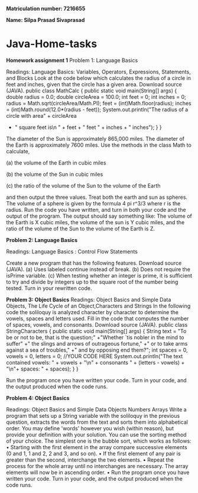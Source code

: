 **Matriculation number: 7216655**

**Name: Silpa Prasad Sivaprasad**

# Java-Home-tasks

**Homework assignment 1**
Problem 1: Language Basics 

Readings: Language Basics: Variables, Operators, Expressions, Statements, and Blocks 
Look at the code below which calculates the radius of a circle in feet and inches, given that the 
circle has a given area. Download source (JAVA). 
public class MathCalc
{ 
public static void main(String[] args)
{ 
double radius = 0.0;
double circleArea = 100.0;
int feet = 0;
int inches = 0;
radius = Math.sqrt(circleArea/Math.PI);
feet = (int)Math.floor(radius);
inches = (int)Math.round(12.0*(radius - feet));
System.out.println("The radius of a circle with area" +
circleArea 
+ " square feet is\n " + feet + " feet " + inches + "
inches"); 
}
}

The diameter of the Sun is approximately 865,000 miles. The diameter of the Earth is 
approximately 7600 miles. Use the methods in the class Math to calculate, 

(a) the volume of the Earth in cubic miles 

(b) the volume of the Sun in cubic miles 

(c) the ratio of the volume of the Sun to the volume of the Earth 

and then output the three values. Treat both the earth and sun as spheres. The volume of a 
sphere is given by the formula 4 pi r^3/3 where r is the radius. 
Run the code you have written, and turn in both your code and the output of the program.
The output should say something like: 
The volume of the Earth is X cubic miles, the volume of the sun is Y cubic miles, and the ratio of the volume of the Sun to the volume of the Earth is Z. 

**Problem 2: Language Basics**

Readings: Language Basics : Control Flow Statements 

Create a new program that has the following features. Download source (JAVA). 
(a) Uses labeled continue instead of break. 
(b) Does not require the isPrime variable. 
(c) When testing whether an integer is prime, it is sufficient to try and divide by integers up to 
the square root of the number being tested. 
Turn in your rewritten code. 

**Problem 3: Object Basics** 
Readings: Object Basics and Simple Data Objects, The Life Cycle of an Object,Characters and 
Strings 
In the following code the soliloquy is analyzed character by character to determine the vowels, 
spaces and letters used. Fill in the code that computes the number of spaces, vowels, and 
consonants. Download source (JAVA). 
public class StringCharacters
{
public static void main(String[] args)
{
String text = "To be or not to be, that is the question;"
+"Whether `tis nobler in the mind to suffer" 
+" the slings and arrows of outrageous fortune,"
+" or to take arms against a sea of troubles,"
+" and by opposing end them?";
int spaces = 0,
vowels = 0,
letters = 0;
//YOUR CODE HERE
System.out.println("The text contained vowels: " + vowels + "\n"
+ 
consonants " + (letters - vowels) + "\n"+ spaces: " + spaces);
}
} 

Run the program once you have written your code. Turn in your code, and the output 
produced when the code runs. 

**Problem 4: Object Basics**
 
Readings: Object Basics and Simple Data Objects 
Numbers 
Arrays 
Write a program that sets up a String variable with the soliloquy in the previous question, 
extracts the words from the text and sorts them into alphabetical order. You may define 
'words' however you wish (within reason), but provide your definition with your solution. You
can use the sorting method of your choice. The simplest one is the bubble sort, which works 
as follows: 
• Starting with the first element in the array compare successive elements (0 and 1, 1 
and 2, 2 and 3, and so on). 
• If the first element of any pair is greater than the second, interchange the two 
elements. 
• Repeat the process for the whole array until no interchanges are necessary. The array 
elements will now be in ascending order. 
• Run the program once you have written your code. Turn in your code, and the output 
produced when the code runs.
